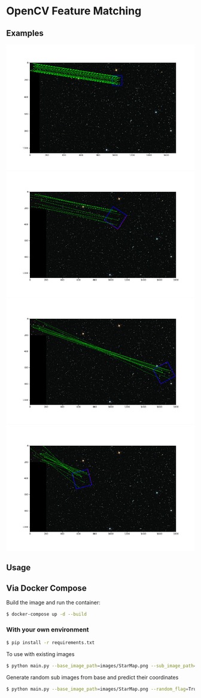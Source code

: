 # OpenCV Feature Matching 

## Examples
![Example 1](examples/img_1.png)
![Example 1](examples/img_2.png)
![Example 1](examples/img_4.png)
![Example 1](examples/img_5.png)

## Usage
## Via Docker Compose
Build the image and run the container:

```sh
$ docker-compose up -d --build
```

### With your own environment
```sh
$ pip install -r requirements.txt
```

To use with existing images
```sh
$ python main.py --base_image_path=images/StarMap.png --sub_image_path=images/Small_area.png
```
Generate random sub images from base and predict their coordinates
```sh
$ python main.py --base_image_path=images/StarMap.png --random_flag=True
```
